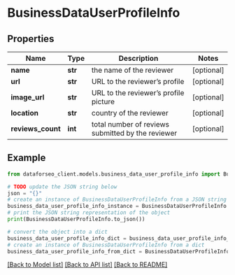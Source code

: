 # BusinessDataUserProfileInfo


## Properties

Name | Type | Description | Notes
------------ | ------------- | ------------- | -------------
**name** | **str** | the name of the reviewer | [optional] 
**url** | **str** | URL to the reviewer’s profile | [optional] 
**image_url** | **str** | URL to the reviewer’s profile picture | [optional] 
**location** | **str** | country of the reviewer | [optional] 
**reviews_count** | **int** | total number of reviews submitted by the reviewer | [optional] 

## Example

```python
from dataforseo_client.models.business_data_user_profile_info import BusinessDataUserProfileInfo

# TODO update the JSON string below
json = "{}"
# create an instance of BusinessDataUserProfileInfo from a JSON string
business_data_user_profile_info_instance = BusinessDataUserProfileInfo.from_json(json)
# print the JSON string representation of the object
print(BusinessDataUserProfileInfo.to_json())

# convert the object into a dict
business_data_user_profile_info_dict = business_data_user_profile_info_instance.to_dict()
# create an instance of BusinessDataUserProfileInfo from a dict
business_data_user_profile_info_from_dict = BusinessDataUserProfileInfo.from_dict(business_data_user_profile_info_dict)
```
[[Back to Model list]](../README.md#documentation-for-models) [[Back to API list]](../README.md#documentation-for-api-endpoints) [[Back to README]](../README.md)



